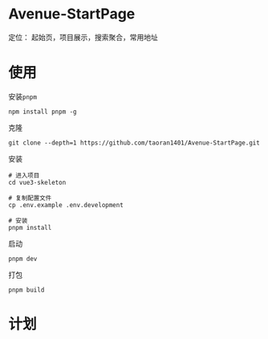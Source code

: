 # Avenue-StartPage

定位： 起始页，项目展示，搜索聚合，常用地址

# 使用

安装`pnpm`
```
npm install pnpm -g
```

克隆
```
git clone --depth=1 https://github.com/taoran1401/Avenue-StartPage.git
```

安装
```
# 进入项目
cd vue3-skeleton

# 复制配置文件
cp .env.example .env.development

# 安装
pnpm install
```

启动
```
pnpm dev
```

打包
```
pnpm build
```

# 计划



<!-- 

分类：AI，工具，程序员，设计，社区，综合，主页

标签：开源，


分离标签：标签管理，通过分类区别


主题颜色：#F7BA1E
-->